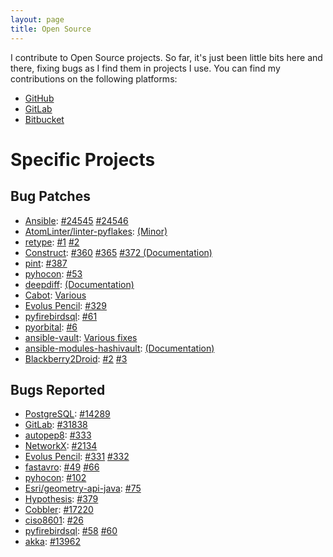 ```yaml
---
layout: page
title: Open Source
---
```


I contribute to Open Source projects. So far, it's just been little bits here and there, fixing bugs as I find them in projects I use. You can find my contributions on the following platforms:

<div class="os-platform-list">
<ul class="list-inline text-center">
  <li>
    <a href="https://github.com/{{ site.author.github }}" title="GitHub">
      <span class="fa-stack fa-4x" aria-hidden="true">
        <i class="fa fa-circle fa-stack-2x"></i>
        <i class="fa fa-github fa-stack-1x fa-inverse"></i>
      </span>
      <span class="sr-only">GitHub</span>
    </a>
  </li>
  <li>
    <a href="https://gitlab.com/{{ site.author.gitlab }}" title="GitLab">
      <span class="fa-stack fa-4x" aria-hidden="true">
        <i class="fa fa-circle fa-stack-2x"></i>
        <i class="fa fa-gitlab fa-stack-1x fa-inverse"></i>
      </span>
      <span class="sr-only">GitLab</span>
    </a>
  </li>
  <li>
    <a href="https://bitbucket.org/{{ site.author.bitbucket }}" title="Bitbucket">
      <span class="fa-stack fa-4x" aria-hidden="true">
        <i class="fa fa-circle fa-stack-2x"></i>
        <i class="fa fa-bitbucket fa-stack-1x fa-inverse"></i>
      </span>
      <span class="sr-only">Bitbucket</span>
    </a>
  </li>
</ul>
</div>

# Specific Projects

## Bug Patches

* [Ansible](https://www.ansible.com/): [#24545](https://github.com/ansible/ansible/issues/24545) [#24546](https://github.com/ansible/ansible/issues/24546)
* [AtomLinter/linter-pyflakes](https://github.com/AtomLinter/linter-pyflakes): [(Minor)](https://github.com/AtomLinter/linter-pyflakes/commit/8c0a12478f138451c13fc32e0e3c5fe4116a947e)
* [retype](https://github.com/ambv/retype): [#1](https://github.com/ambv/retype/issues/1) [#2](https://github.com/ambv/retype/issues/2)
* [Construct](https://construct.readthedocs.io/en/latest/): [#360](https://github.com/construct/construct/issues/360) [#365](https://github.com/construct/construct/issues/365) [#372 (Documentation)](https://github.com/construct/construct/pull/372)
* [pint](https://pint.readthedocs.io): [#387](https://github.com/hgrecco/pint/issues/387)
* [pyhocon](https://github.com/chimpler/pyhocon): [#53](https://github.com/chimpler/pyhocon/issues/53)
* [deepdiff](https://github.com/seperman/deepdiff): [(Documentation)](https://github.com/seperman/deepdiff/commit/10a117476c729a333b9b07f4d12c39adcb9c053c)
* [Cabot](https://github.com/arachnys/cabot): [Various](https://github.com/arachnys/cabot/issues?utf8=%E2%9C%93&q=author%3Amovermeyer%20)
* [Evolus Pencil](https://github.com/evolus/pencil): [#329](https://github.com/evolus/pencil/pull/329)
* [pyfirebirdsql](https://github.com/nakagami/pyfirebirdsql): [#61](https://github.com/nakagami/pyfirebirdsql/issues/61)
* [pyorbital](https://github.com/pytroll/pyorbital): [#6](https://github.com/pytroll/pyorbital/issues/6)
* [ansible-vault](https://github.com/jhaals/ansible-vault): [Various fixes](https://github.com/jhaals/ansible-vault/commits?author=movermeyer)
* [ansible-modules-hashivault](https://github.com/TerryHowe/ansible-modules-hashivault): [(Documentation)](https://github.com/TerryHowe/ansible-modules-hashivault/commit/a748049b2a5403507c3e84b24b44701ae5f9e9e5)
* [Blackberry2Droid](https://github.com/davehope/Blackberry2Droid): [#2](https://github.com/davehope/Blackberry2Droid/pull/2) [#3](https://github.com/davehope/Blackberry2Droid/pull/3)

## Bugs Reported

* [PostgreSQL](https://www.postgresql.org/): [#14289](https://www.postgresql.org/message-id/20160818174414.1529.37913%40wrigleys.postgresql.org)
* [GitLab](https://gitlab.com): [#31838](https://gitlab.com/gitlab-org/gitlab-ce/issues/31838)
* [autopep8](https://pypi.python.org/pypi/autopep8): [#333](https://github.com/hhatto/autopep8/issues/333)
* [NetworkX](https://networkx.github.io/): [#2134](https://github.com/networkx/networkx/issues/2134)
* [Evolus Pencil](https://github.com/evolus/pencil): [#331](https://github.com/evolus/pencil/pull/331) [#332](https://github.com/evolus/pencil/pull/332)
* [fastavro](https://github.com/tebeka/fastavro): [#49](https://github.com/tebeka/fastavro/issues/49) [#66](https://github.com/tebeka/fastavro/issues/66)
* [pyhocon](https://github.com/chimpler/pyhocon): [#102](https://github.com/chimpler/pyhocon/issues/102)
* [Esri/geometry-api-java](https://github.com/Esri/geometry-api-java/): [#75](https://github.com/Esri/geometry-api-java/issues/75)
* [Hypothesis](http://hypothesis.works/): [#379](https://github.com/HypothesisWorks/hypothesis-python/issues/379)
* [Cobbler](https://cobbler.github.io/): [#17220](https://github.com/cobbler/cobbler/issues/17220)
* [ciso8601](https://github.com/closeio/ciso8601/): [#26](https://github.com/closeio/ciso8601/issues/26)
* [pyfirebirdsql](https://github.com/nakagami/pyfirebirdsql): [#58](https://github.com/nakagami/pyfirebirdsql/issues/58) [#60](https://github.com/nakagami/pyfirebirdsql/issues/60)
* [akka](http://akka.io/): [#13962](https://github.com/akka/akka/issues/13962)
